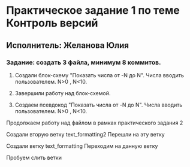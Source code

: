 # Практическое задание 1 по теме Контроль версий

## Исполнитель: Желанова Юлия

### Задание: создать 3 файла, минимум 8 коммитов.

1. Создали блок-схему "Показать числа от -N до N". Числа вводить пользователем. N>0 , N<10.

2. Завершили работу над блок-схемой.

3. Создаем псевдокод "Показать числа от -N до N". Числа вводить пользователем. N>0 , N<10.

Продолжаем работу над файлом в рамках практического задания 2

Создали вторую ветку text_formatting2
Перешли на эту ветку 

Создали ветку text_formatting
Переходим на данную ветку

Пробуем слить ветки 